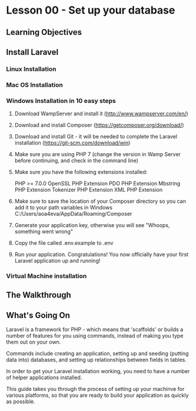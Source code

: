  <!-- enter lesson number and title below separated by hyphen-->

# Lesson 00 - Set up your database

## Learning Objectives

## Install Laravel 

### Linux Installation

### Mac OS Installation 

### Windows Installation in 10 easy steps
 
1. Download WampServer and install it (http://www.wampserver.com/en/) 

2. Download and install Composer (https://getcomposer.org/download/)

3. Download and install Git - it will be needed to complete the Laravel installation (https://git-scm.com/download/win)

4. Make sure you are using PHP 7 (change the version in Wamp Server before continuing, and check in the command line)

5. Make sure you have the following extensions installed: 

    PHP >= 7.0.0
    OpenSSL PHP Extension
    PDO PHP Extension
    Mbstring PHP Extension
    Tokenizer PHP Extension
    XML PHP Extension

6. Make sure to save the location of your Composer directory so you can add it to your path variables in Windows 
    C:/Users/aoa4eva/AppData/Roaming/Composer
    
7. Generate your application key, otherwise you will see "Whoops, something went wrong"

8. Copy the file called .env.example to .env

9. Run your application. Congratulations! You now officially have your first Laravel application up and running! 

### Virtual Machine installation 

## The Walkthrough

## What's Going On 

Laravel is a framework for PHP - which means that 'scaffolds' or builds a number of features for you using commands, instead of making you type them out on your own. 

Commands include creating an application, setting up and seeding (putting data into) databases, and setting up relationships between fields in tables. 

In order to get your Laravel installation working, you need to have a number of helper applications installed. 

This guide takes you through the process of setting up your machinve for various platforms, so that you are ready to build your application as quickly as possible. 

